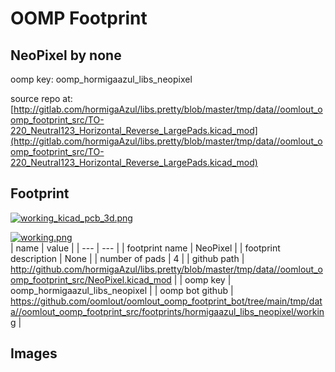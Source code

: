 # OOMP Footprint  
## NeoPixel  by none  
  
oomp key: oomp_hormigaazul_libs_neopixel  
  
source repo at: [http://gitlab.com/hormigaAzul/libs.pretty/blob/master/tmp/data//oomlout_oomp_footprint_src/TO-220_Neutral123_Horizontal_Reverse_LargePads.kicad_mod](http://gitlab.com/hormigaAzul/libs.pretty/blob/master/tmp/data//oomlout_oomp_footprint_src/TO-220_Neutral123_Horizontal_Reverse_LargePads.kicad_mod)  
## Footprint  
  
[![working_kicad_pcb_3d.png](working_kicad_pcb_3d_600.png)](working_kicad_pcb_3d.png)  
  
[![working.png](working_600.png)](working.png)  
| name | value | 
| --- | --- | 
| footprint name | NeoPixel | 
| footprint description | None | 
| number of pads | 4 | 
| github path | http://github.com/hormigaAzul/libs.pretty/blob/master/tmp/data//oomlout_oomp_footprint_src/NeoPixel.kicad_mod | 
| oomp key | oomp_hormigaazul_libs_neopixel | 
| oomp bot github | https://github.com/oomlout/oomlout_oomp_footprint_bot/tree/main/tmp/data//oomlout_oomp_footprint_src/footprints/hormigaazul_libs_neopixel/working | 
## Images  
